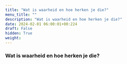 ```yaml
---
title: "Wat is waarheid en hoe herken je die?"
menu_title: ""
description: "Wat is waarheid en hoe herken je die?"
date: 2024-02-01 06:00:01+00:224
draft: False
hidden: True
weight:
---
```

### Wat is waarheid en hoe herken je die?
